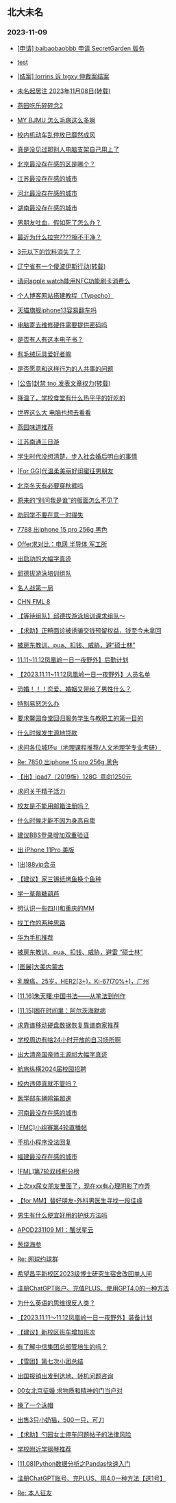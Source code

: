 ## 北大未名 
### 2023-11-09

+ [[申请] baibaobaobbb 申请 SecretGarden 版务](https://bbs.pku.edu.cn/v2/post-read.php?bid=751&threadid=18665411)

+ [test](https://bbs.pku.edu.cn/v2/post-read.php?bid=7&threadid=18677816)

+ [[结案] lorrins 诉 lxgxy 仲裁案结案](https://bbs.pku.edu.cn/v2/post-read.php?bid=164&threadid=18676016)

+ [未名起居注 2023年11月08日(转载)](https://bbs.pku.edu.cn/v2/post-read.php?bid=1&threadid=18677855)

+ [燕园吃乐碎碎念2](https://bbs.pku.edu.cn/v2/post-read.php?bid=1431&threadid=18676043)

+ [MY BJMU 怎么毛病这么多啊](https://bbs.pku.edu.cn/v2/post-read.php?bid=138&threadid=18670603)

+ [校内机动车乱停放已靡然成风](https://bbs.pku.edu.cn/v2/post-read.php?bid=1431&threadid=18673720)

+ [真是没见过那别人电脑支架自己用上了](https://bbs.pku.edu.cn/v2/post-read.php?bid=25&threadid=18676400)

+ [北京最没存在感的区是哪个？](https://bbs.pku.edu.cn/v2/post-read.php?bid=468&threadid=18676417)

+ [江苏最没存在感的城市](https://bbs.pku.edu.cn/v2/post-read.php?bid=451&threadid=18677578)

+ [河北最没存在感的城市](https://bbs.pku.edu.cn/v2/post-read.php?bid=475&threadid=18677820)

+ [湖南最没存在感的城市](https://bbs.pku.edu.cn/v2/post-read.php?bid=474&threadid=18675224)

+ [男朋友吐血，假如死了怎么办？](https://bbs.pku.edu.cn/v2/post-read.php?bid=244&threadid=18677586)

+ [最近为什么拉完????擦不干净？](https://bbs.pku.edu.cn/v2/post-read.php?bid=244&threadid=18676373)

+ [3元以下的饮料消失了？](https://bbs.pku.edu.cn/v2/post-read.php?bid=606&threadid=18676267)

+ [辽宁省有一个傻波伊斯行动(转载)](https://bbs.pku.edu.cn/v2/post-read.php?bid=606&threadid=18677564)

+ [请问apple watch能用NFC功能刷卡消费么](https://bbs.pku.edu.cn/v2/post-read.php?bid=488&threadid=18674502)

+ [个人博客网站搭建教程（Typecho）](https://bbs.pku.edu.cn/v2/post-read.php?bid=13&threadid=18624324)

+ [天猫旗舰iphone13容易翻车吗](https://bbs.pku.edu.cn/v2/post-read.php?bid=488&threadid=18676255)

+ [电脑寄去维修硬件需要提供密码吗](https://bbs.pku.edu.cn/v2/post-read.php?bid=484&threadid=18675815)

+ [是否有人有这本电子书？](https://bbs.pku.edu.cn/v2/post-read.php?bid=53&threadid=18677667)

+ [有毛绒玩具爱好者嘛](https://bbs.pku.edu.cn/v2/post-read.php?bid=218&threadid=18672293)

+ [是否愿意和这样行为的人共事的问题](https://bbs.pku.edu.cn/v2/post-read.php?bid=251&threadid=18676467)

+ [[公告]封禁 tno 发表文章权力(转载)](https://bbs.pku.edu.cn/v2/post-read.php?bid=338&threadid=18676339)

+ [降温了，学校食堂有什么热乎乎的好吃的](https://bbs.pku.edu.cn/v2/post-read.php?bid=90&threadid=18675856)

+ [世界这么大 电脑也想去看看](https://bbs.pku.edu.cn/v2/post-read.php?bid=72&threadid=18676389)

+ [燕园味道推荐](https://bbs.pku.edu.cn/v2/post-read.php?bid=90&threadid=18677551)

+ [江苏南通三日游](https://bbs.pku.edu.cn/v2/post-read.php?bid=94&threadid=18672326)

+ [学生时代没想清楚，步入社会婚后明白的事情](https://bbs.pku.edu.cn/v2/post-read.php?bid=36&threadid=18675240)

+ [[For GG]代温柔美丽好闺蜜征男朋友](https://bbs.pku.edu.cn/v2/post-read.php?bid=167&threadid=18677662)

+ [北京冬天有必要穿秋裤吗](https://bbs.pku.edu.cn/v2/post-read.php?bid=103&threadid=18676349)

+ [原来的“别问我是谁”的版面怎么不见了](https://bbs.pku.edu.cn/v2/post-read.php?bid=103&threadid=18677582)

+ [劝同学不要在意一时得失](https://bbs.pku.edu.cn/v2/post-read.php?bid=99&threadid=18675493)

+ [7788 出iphone 15 pro 256g 黑色](https://bbs.pku.edu.cn/v2/post-read.php?bid=71&threadid=18675677)

+ [Offer求对比：电网 半导体 军工所](https://bbs.pku.edu.cn/v2/post-read.php?bid=99&threadid=18677768)

+ [出启功的大幅字真迹](https://bbs.pku.edu.cn/v2/post-read.php?bid=71&threadid=18675848)

+ [邱德拔游泳培训组队](https://bbs.pku.edu.cn/v2/post-read.php?bid=136&threadid=18671610)

+ [名人战第一局](https://bbs.pku.edu.cn/v2/post-read.php?bid=643&threadid=18677726)

+ [CHN FML 8](https://bbs.pku.edu.cn/v2/post-read.php?bid=519&threadid=18677699)

+ [【等待组队】邱德拔游泳培训课求组队～](https://bbs.pku.edu.cn/v2/post-read.php?bid=136&threadid=18638128)

+ [【求助】正畸面诊被诱骗交钱预留权益，钱至今未拿回](https://bbs.pku.edu.cn/v2/post-read.php?bid=301&threadid=18676181)

+ [被房东教训、pua、扣钱、威胁，避“硕士林”](https://bbs.pku.edu.cn/v2/post-read.php?bid=301&threadid=18677898)

+ [11.11~11.12凤凰岭一日一夜野外】后勤计划](https://bbs.pku.edu.cn/v2/post-read.php?bid=224&threadid=18677899)

+ [【2023.11.11~11.12凤凰岭一日一夜野外】人员名单](https://bbs.pku.edu.cn/v2/post-read.php?bid=224&threadid=18677606)

+ [恐婚！！！恋爱、婚姻又带给了男性什么？](https://bbs.pku.edu.cn/v2/post-read.php?bid=690&threadid=18677762)

+ [特别易怒怎么办](https://bbs.pku.edu.cn/v2/post-read.php?bid=690&threadid=18676189)

+ [要求馨园食堂回归服务学生与教职工的第一目的](https://bbs.pku.edu.cn/v2/post-read.php?bid=438&threadid=18675314)

+ [什么时候发生源地贷款](https://bbs.pku.edu.cn/v2/post-read.php?bid=438&threadid=18677531)

+ [求问各位城环u（地理课程推荐/人文地理学专业考研）](https://bbs.pku.edu.cn/v2/post-read.php?bid=31&threadid=18677489)

+ [Re: 7850 出iphone 15 pro 256g 黑色](https://bbs.pku.edu.cn/v2/post-read.php?bid=71&threadid=18675677)

+ [【出】ipad7（2019版）128G  意向1250元](https://bbs.pku.edu.cn/v2/post-read.php?bid=71&threadid=18677767)

+ [求问关于精子活力](https://bbs.pku.edu.cn/v2/post-read.php?bid=244&threadid=18662688)

+ [校友是不能用邮箱注册吗？](https://bbs.pku.edu.cn/v2/post-read.php?bid=16&threadid=18677951)

+ [什么时候才能不因为身高自卑](https://bbs.pku.edu.cn/v2/post-read.php?bid=690&threadid=18675297)

+ [建议BBS登录增加双重验证](https://bbs.pku.edu.cn/v2/post-read.php?bid=1&threadid=18675607)

+ [出 iPhone 11Pro 美版](https://bbs.pku.edu.cn/v2/post-read.php?bid=71&threadid=18675606)

+ [[出]88vip会员](https://bbs.pku.edu.cn/v2/post-read.php?bid=71&threadid=18677864)

+ [【建议】家三锡纸烤鱼换个鱼种](https://bbs.pku.edu.cn/v2/post-read.php?bid=1431&threadid=18677723)

+ [学一草莓糖葫芦](https://bbs.pku.edu.cn/v2/post-read.php?bid=1431&threadid=18677727)

+ [想认识一些四川和重庆的MM](https://bbs.pku.edu.cn/v2/post-read.php?bid=167&threadid=18677774)

+ [找工作的两种思路](https://bbs.pku.edu.cn/v2/post-read.php?bid=99&threadid=18677857)

+ [华为手机推荐](https://bbs.pku.edu.cn/v2/post-read.php?bid=197&threadid=18657314)

+ [被房东教训、pua、扣钱、威胁，避雷 “硕士林”](https://bbs.pku.edu.cn/v2/post-read.php?bid=230&threadid=18677852)

+ [[图展]大美内蒙古](https://bbs.pku.edu.cn/v2/post-read.php?bid=610&threadid=1935)

+ [乳腺癌，25岁，HER2(3+)，Ki-67(70%+)，广州](https://bbs.pku.edu.cn/v2/post-read.php?bid=244&threadid=18669298)

+ [[11.16]朱天曙:中国书法——从笔法到创作](https://bbs.pku.edu.cn/v2/post-read.php?bid=342&threadid=18678031)

+ [[11.15]困在时间里：阿尔茨海默病](https://bbs.pku.edu.cn/v2/post-read.php?bid=342&threadid=18678025)

+ [求靠谱移动硬盘数据恢复靠谱商家推荐](https://bbs.pku.edu.cn/v2/post-read.php?bid=197&threadid=18678037)

+ [学校周边有啥24小时开放的自习场所啊](https://bbs.pku.edu.cn/v2/post-read.php?bid=103&threadid=18677721)

+ [出大清帝国帝师王源祁大幅字真迹](https://bbs.pku.edu.cn/v2/post-read.php?bid=71&threadid=18678024)

+ [航旅纵横2024届校园招聘](https://bbs.pku.edu.cn/v2/post-read.php?bid=625&threadid=18678042)

+ [校内违停真就不管吗？](https://bbs.pku.edu.cn/v2/post-read.php?bid=1431&threadid=18675700)

+ [医学部车辆鸣笛超速](https://bbs.pku.edu.cn/v2/post-read.php?bid=138&threadid=18677810)

+ [河南最没存在感的城市](https://bbs.pku.edu.cn/v2/post-read.php?bid=477&threadid=18678032)

+ [[FMC]小组赛第4轮直播帖](https://bbs.pku.edu.cn/v2/post-read.php?bid=519&threadid=18677424)

+ [手机小程序没法回复](https://bbs.pku.edu.cn/v2/post-read.php?bid=16&threadid=18675963)

+ [福建最没存在感的城市](https://bbs.pku.edu.cn/v2/post-read.php?bid=460&threadid=18678060)

+ [[FML]第7轮双线积分榜](https://bbs.pku.edu.cn/v2/post-read.php?bid=519&threadid=18678094)

+ [上次xx尿女朋友里面了，现在xx有心理阴影了咋弄](https://bbs.pku.edu.cn/v2/post-read.php?bid=690&threadid=18678050)

+ [【for MM】替好朋友-外科男医生寻找一段佳缘](https://bbs.pku.edu.cn/v2/post-read.php?bid=167&threadid=18676398)

+ [男生有什么便宜好用的护肤方法吗](https://bbs.pku.edu.cn/v2/post-read.php?bid=244&threadid=18677998)

+ [APOD231109 M1：蟹状星云](https://bbs.pku.edu.cn/v2/post-read.php?bid=89&threadid=18678118)

+ [葱烧海参](https://bbs.pku.edu.cn/v2/post-read.php?bid=90&threadid=18678141)

+ [Re: 网球约球群](https://bbs.pku.edu.cn/v2/post-read.php?bid=126&threadid=18098937)

+ [希望昌平新校区2023级博士研究生宿舍改回单人间](https://bbs.pku.edu.cn/v2/post-read.php?bid=438&threadid=18581703)

+ [注册ChatGPT账户、充值PLUS、使用GPT4.0的一种方法](https://bbs.pku.edu.cn/v2/post-read.php?bid=209&threadid=18678186)

+ [为什么英语的思维很反人类？](https://bbs.pku.edu.cn/v2/post-read.php?bid=103&threadid=18678092)

+ [【2023.11.11～11.12凤凰岭一日一夜野外】装备计划](https://bbs.pku.edu.cn/v2/post-read.php?bid=224&threadid=18678188)

+ [【建议】新校区班车增加班次](https://bbs.pku.edu.cn/v2/post-read.php?bid=438&threadid=18640541)

+ [有了解中信集团总部管培生的吗？](https://bbs.pku.edu.cn/v2/post-read.php?bid=99&threadid=18678137)

+ [【雪团】第七次小团总结](https://bbs.pku.edu.cn/v2/post-read.php?bid=696&threadid=18678241)

+ [出国报销出发到达地、转机问题咨询](https://bbs.pku.edu.cn/v2/post-read.php?bid=622&threadid=18678235)

+ [00女北京征婚 求物质和精神的门当户对](https://bbs.pku.edu.cn/v2/post-read.php?bid=167&threadid=18678226)

+ [换了一个泳帽](https://bbs.pku.edu.cn/v2/post-read.php?bid=97&threadid=18677813)

+ [出售3只小奶猫，500一只，可刀](https://bbs.pku.edu.cn/v2/post-read.php?bid=71&threadid=18678233)

+ [【求助】勺园女士停车问题帖子的法律风险](https://bbs.pku.edu.cn/v2/post-read.php?bid=301&threadid=18667691)

+ [学校附近学钢琴推荐](https://bbs.pku.edu.cn/v2/post-read.php?bid=580&threadid=18597382)

+ [[11.08]Python数据分析之Pandas快速入门](https://bbs.pku.edu.cn/v2/post-read.php?bid=25&threadid=18677474)

+ [注册ChatGPT账号、充PLUS、用4.0一种方法【送1号】](https://bbs.pku.edu.cn/v2/post-read.php?bid=209&threadid=18678186)

+ [Re: 本人征友](https://bbs.pku.edu.cn/v2/post-read.php?bid=167&threadid=18677837)

